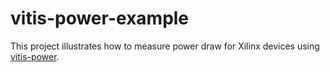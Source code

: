 # vitis-power-example

This project illustrates how to measure power draw for Xilinx devices using [vitis-power](https://github.com/markxio/vitis-power).
